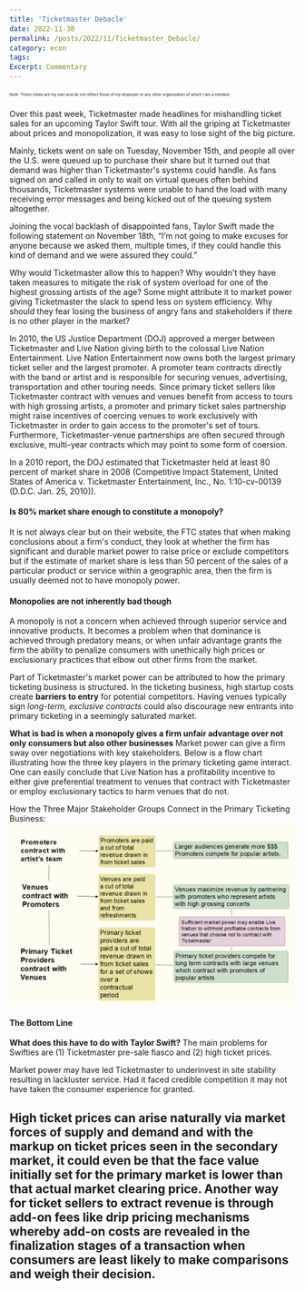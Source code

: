 ```yaml
---
title: 'Ticketmaster Debacle'
date: 2022-11-30
permalink: /posts/2022/11/Ticketmaster_Debacle/
category: econ
tags:
Excerpt: Commentary
---
```

<sub><sup><sub><sup>Note: These views are my own and do not reflect those of my employer or any other organization of which I am a member.</sup></sub></sup></sub>


Over this past week, Ticketmaster made headlines for mishandling ticket sales for an upcoming Taylor Swift tour. With all the griping at Ticketmaster about prices and monopolization, it was easy to lose sight of the big picture.  

Mainly, tickets went on sale on Tuesday, November 15th, and people all over the U.S. were queued up to purchase their share but it turned out that demand was higher than Ticketmaster's systems could handle. As fans signed on and called in only to wait on virtual queues often behind thousands, Ticketmaster systems were unable to hand the load with many receiving error messages and being kicked out of the queuing system altogether. 

Joining the vocal backlash of disappointed fans, Taylor Swift made the following  statement on November 18th, “I’m not going to make excuses for anyone because we asked them, multiple times, if they could handle this kind of demand and we were assured they could.”

Why would Ticketmaster allow this to happen? Why wouldn't they have taken measures to mitigate the risk of system overload for one of the highest grossing artists of the age? Some might attribute it to market power giving Ticketmaster the slack to spend less on system efficiency. Why should they fear losing the business of angry fans and stakeholders if there is no other player in the market? 

In 2010, the US Justice Department (DOJ) approved a merger between Ticketmaster and Live Nation giving birth to the colossal Live Nation Entertainment. Live Nation Entertainment now owns both the largest primary ticket seller and the largest promoter. A promoter team contracts directly with the band or artist and is responsible for securing venues, advertising, transportation and other touring needs. Since primary ticket sellers like Ticketmaster contract with venues and venues benefit from access to tours with high grossing artists, a promoter and primary ticket sales partnership might raise incentives of coercing venues to work exclusively with Ticketmaster in order to gain access to the promoter's set of tours. Furthermore, Ticketmaster-venue partnerships are often secured through exclusive, multi-year contracts which may point to some form of coersion. 

In a 2010 report, the DOJ estimated that Ticketmaster held at least 80 percent of market share in 2008 (Competitive Impact Statement, United States of America v. Ticketmaster Entertainment, Inc., No. 1:10-cv-00139 (D.D.C. Jan. 25, 2010)). 

#### Is 80% market share enough to constitute a monopoly?
It is not always clear but on their website, the FTC states that when making conclusions about a firm's conduct, they look at whether the firm has significant and durable market power to raise price or exclude competitors but if the estimate of market share is less than 50 percent of the sales of a particular product or service within a geographic area, then the firm is usually deemed not to have monopoly power. 

#### Monopolies are not inherently bad though
A monopoly is not a concern when achieved through superior service and innovative products. It becomes a problem when that dominance is achieved through predatory means, or when unfair advantage grants the firm the ability to penalize consumers with unethically high prices or exclusionary practices that elbow out other firms from the market. 

Part of Ticketmaster's market power can be attributed to how the primary ticketing business is structured. In the ticketing business, high startup costs create **barriers to entry** for potential competitors. Having venues typically sign *long-term, exclusive contracts* could  also discourage new entrants into primary ticketing in a seemingly saturated market. 

**What is bad is when a monopoly gives a firm unfair advantage over not only consumers but also other businesses**
Market power can give a firm sway over negotiations with key stakeholders. Below is a flow chart illustrating how the three key players in the primary ticketing game interact. One can easily conclude that Live Nation has a profitability incentive to either give preferential treatment to venues that contract with Ticketmaster or employ exclusionary tactics to harm venues that do not. 


How the Three Major Stakeholder Groups Connect in the Primary Ticketing Business:
![](/images/Ticketmaster_explained.png)


#### The Bottom Line
**What does this have to do with Taylor Swift?**
The main problems for Swifties are (1) Ticketmaster pre-sale fiasco and (2) high ticket prices. 

Market power may have led Ticketmaster to underinvest in site stability resulting in lackluster service. Had it faced credible competition it may not have taken the consumer experience for granted. 

High ticket prices can arise naturally via market forces of supply and demand and with the markup on ticket prices seen in the secondary market, it could even be that the face value initially set for the primary market is lower than that actual market clearing price. Another way for ticket sellers to extract revenue is through add-on fees like drip pricing mechanisms whereby add-on costs are revealed in the finalization stages of a transaction when consumers are least likely to make comparisons and weigh their decision.
------